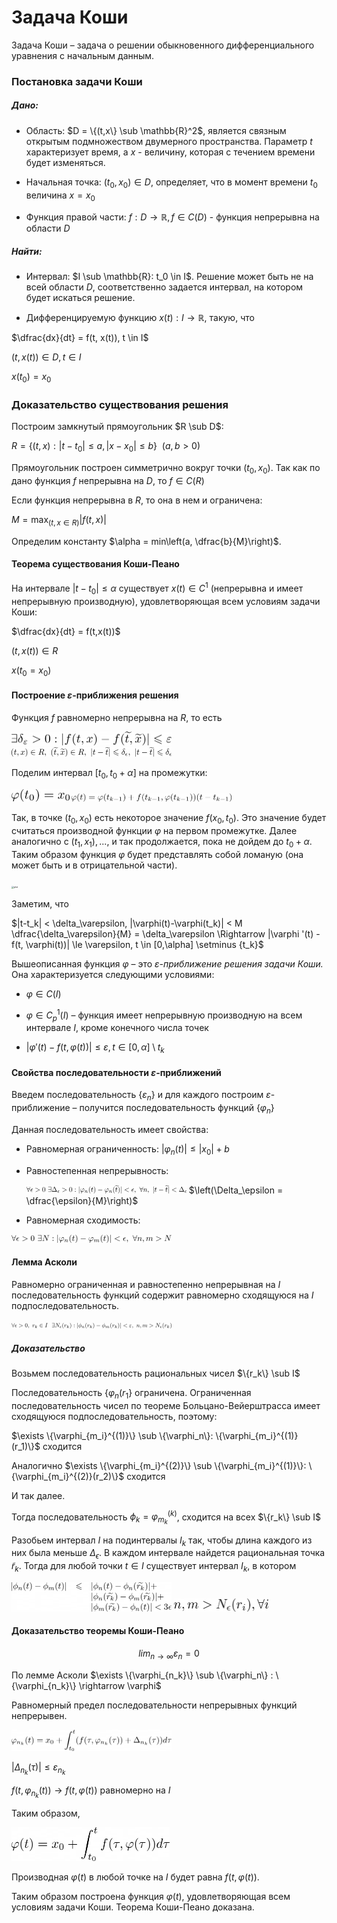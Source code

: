 # Задача Коши

Задача Коши – задача о решении обыкновенного дифференциального уравнения с начальным данным.

### Постановка задачи Коши

##### Дано:

* Область: $D = \{(t,x\} \sub \mathbb{R}^2$, является связным открытым подмножеством двумерного пространства. Параметр $t$ характеризует время, а $x$ - величину, которая с течением времени будет изменяться.

* Начальная точка: $(t_0, x_0) \in D$, определяет, что в момент времени $t_0$ величина $x=x_0$

* Функция правой части: $f:D \rightarrow \mathbb{R}, f \in C(D)$ - функция непрерывна на области $D$

##### Найти:

* Интервал: $I \sub \mathbb{R}: t_0 \in I$. Решение может быть не на всей области $D$, соответственно задается интервал, на котором будет искаться решение.

* Дифференцируемую функцию $x(t): I \rightarrow \mathbb{R}$, такую, что

$\dfrac{dx}{dt} = f(t, x(t)), t \in I$

$(t,x(t)) \in D, t \in I$

$x(t_0) = x_0$

### Доказательство существования решения

Построим замкнутый прямоугольник $R \sub D$:

$R = \{(t,x):|t-t_0| \le a, |x-x_0| \le b\} \ \ (a,b>0)$

Прямоугольник построен симметрично вокруг точки $(t_0,x_0)$. Так как по дано функция $f$ непрерывна на $D$, то $f \in C(R)$

Если функция непрерывна в $R$, то она в нем и ограничена:

$M = \max_{(t,x\in R)} |f(t,x)|$

 Определим константу $\alpha = min\left(a, \dfrac{b}{M}\right)$. 

#### Теорема существования Коши-Пеано

На интервале $|t-t_0| \le \alpha$ существует $x(t) \in C^1$ (непрерывна и имеет непрерывную производную), удовлетворяющая всем условиям задачи Коши:

$\dfrac{dx}{dt} = f(t,x(t))$

$(t,x(t)) \in R$

$x(t_0 = x_0)$

#### Построение $\varepsilon$-приближения решения

Функция $f$ равномерно непрерывна на $R$, то есть

<img src=".\sources\LETI9\deltaeps.png" alt="deltaeps" style="zoom:25%;" />

<img src=".\sources\LETI9\txr.png" alt="txr" style="zoom:25%;" />

Поделим интервал $[t_0, t_0 + \alpha]$ на промежутки:

<img src=".\sources\LETI9\phit0.png" alt="phit0" style="zoom:25%;" />

<img src=".\sources\LETI9\phit.png" alt="phit" style="zoom:25%;" />

Так, в точке $(t_0, x_0)$ есть некоторое значение $f(x_0, t_0)$. Это значение будет считаться производной функции $\varphi$ на первом промежутке. Далее аналогично с $(t_1, x_1), ...$, и так продолжается, пока не дойдем до $t_0 + \alpha$. Таким образом функция $\varphi$ будет представлять собой ломаную (она может быть и в отрицательной части).

<img src="D:\Github\Dynamic-systems-modeling-course\sources\LETI9\plot.png" alt="plot" style="zoom:25%;" />

Заметим, что

$|t-t_k| < \delta_\varepsilon, |\varphi(t)-\varphi(t_k)| < M \dfrac{\delta_\varepsilon}{M} = \delta_\varepsilon \Rightarrow  |\varphi '(t) - f(t, \varphi(t))| \le \varepsilon, t \in [0,\alpha] \setminus  {t_k}$

Вышеописанная функция $\varphi$ – это *$\varepsilon$-приближение решения задачи Коши.* Она характеризуется следующими условиями:

* $\varphi \in C(I)$

* $\varphi \in C_p^1(I)$ – функция имеет непрерывную производную на всем интервале $I$, кроме конечного числа точек

* $|\varphi '(t) - f(t, \varphi(t))| \le \varepsilon,  t \in [0,\alpha] \setminus {t_k}$

#### Свойства последовательности $\varepsilon$-приближений

Введем последовательность $\{\varepsilon_n\}$ и для каждого построим $\varepsilon$-приближение – получится последовательность функций $\{\varphi_n\}$

Данная последовательность имеет свойства:

* Равномерная ограниченность: $|\varphi_n(t)| \le |x_0| + b$

* Равностепенная непрерывность:

  <img src=".\sources\LETI9\foralleps2.png" alt="foralleps2" style="zoom:25%;" />     $\left(\Delta_\epsilon = \dfrac{\epsilon}{M}\right)$

* Равномерная сходимость:

<img src=".\sources\LETI9\forallepsN.png" alt="forallepsN" style="zoom:25%;" />

#### Лемма Асколи

Равномерно ограниченная и равностепенно непрерывная на $I$ последовательность функций содержит равномерно сходящуюся на $I$ подпоследовательность.

<img src=".\sources\LETI9\forallepsgt0.png" alt="forallepsgt0" style="zoom:25%;" />

##### Доказательство

Возьмем последовательность рациональных чисел $\{r_k\} \sub I$

Последовательность $\{\varphi_n(r_1\}$ ограничена. Ограниченная последовательность чисел по теореме Больцано-Вейерштрасса имеет сходящуюся подпоследовательность, поэтому:

$\exists \{\varphi_{m_i}^{(1)}\} \sub \{\varphi_n\}: \{\varphi_{m_i}^{(1)}(r_1)\}$ сходится

Аналогично $\exists \{\varphi_{m_i}^{(2)}\} \sub \{\varphi_{m_i}^{(1)}\}: \{\varphi_{m_i}^{(2)}(r_2)\}$ сходится

И так далее.

Тогда последовательность $\phi_k = \varphi_{m_k}^{(k)}$, сходится на всех $\{r_k\} \sub I$

Разобьем интервал $I$ на подинтервалы $I_k$ так, чтобы длина каждого из них была меньше $\Delta_\epsilon$. В каждом интервале найдется рациональная точка $\tilde{r}_k$. Тогда для любой точки $t\in I$ существует интервал $I_k$, в котором

<img src=".\sources\LETI9\phintphimt.png" alt="phintphimt" style="zoom:25%;" />

<img src=".\sources\LETI9\nm.png" alt="nm" style="zoom:25%;" />

#### Доказательство теоремы Коши-Пеано

$$
lim_{n \rightarrow \infty} \varepsilon_n = 0
$$

По лемме Асколи $\exists \{\varphi_{n_k}\} \sub \{\varphi_n\} : \{\varphi_{n_k}\} \rightarrow \varphi$

Равномерный предел последовательности непрерывных функций непрерывен.

<img src=".\sources\LETI9\phinkt.png" alt="phinkt" style="zoom:25%;" />

$|\Delta_{n_k}(\tau)| \le \varepsilon_{n_k}$

$f(t, \varphi_{n_k}(t)) \rightarrow f(t, \varphi(t))$ равномерно на $I$

Таким образом,

<img src=".\sources\LETI9\phit2.png" alt="phit2" style="zoom:25%;" />

Производная $\varphi(t)$ в любой точке на $I$ будет равна $f(t, \varphi(t))$.

Таким образом построена функция $\varphi(t)$, удовлетворяющая всем условиям задачи Коши. Теорема Коши-Пеано доказана.